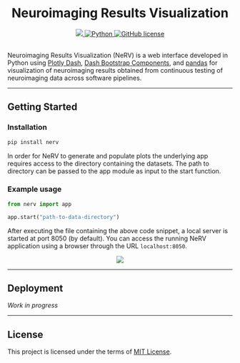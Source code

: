 <div align="center">

# Neuroimaging Results Visualization

<div>
    <a href="https://github.com/rmanaem/nerv/actions/workflows/test.yaml">
        <img src="https://img.shields.io/github/actions/workflow/status/neurobagel/api/test.yaml?color=BDB76B&label=test&style=flat-square">
    </a>
    <a href="https://www.python.org/">
        <img src="https://img.shields.io/badge/python-3.10-4682B4?style=flat-square" alt="Python">
    </a>
    <a href="LICENSE">
        <img src="https://img.shields.io/github/license/neurobagel/api?color=CD5C5C&style=flat-square" alt="GitHub license">
    </a>
</div>
<br>
</div>

Neuroimaging Results Visualization (NeRV) is a web interface developed in Python using [Plotly Dash](https://dash.plotly.com/),  [Dash Bootstrap Components](https://dash-bootstrap-components.opensource.faculty.ai/), and [pandas](https://pandas.pydata.org/) for visualization of neuroimaging results obtained from continuous testing of neuroimaging data across software pipelines.

______________________________________________________________________

## Getting Started

### Installation

```bash
pip install nerv
```

In order for NeRV to generate and populate plots the underlying app requires access to the directory containing the datasets. The path to directory can be passed to the app module as input to the start function.

### Example usage

```python
from nerv import app

app.start("path-to-data-directory")
```

After executing the file containing the above code snippet, a local server is started at port 8050 (by default). You can access the running NeRV application using a browser through the URL `localhost:8050`.

<p alt="ui" align="center"><a href="https://github.com/rmanaem/nerv/blob/master/img/ui.png"><img src="https://github.com/rmanaem/nerv/blob/master/img/ui.png?raw=true"/></a></p>

______________________________________________________________________

## Deployment

_Work in progress_

______________________________________________________________________

## License

This project is licensed under the terms of [MIT License](LICENSE).
